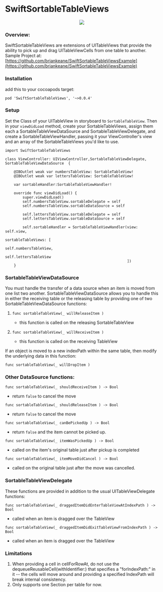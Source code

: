 # SwiftSortableTableViews

<p align="center">
	<img src="https://media.giphy.com/media/l378mOPG0tVskHjDq/giphy.gif" />
</p>

### Overview:
SwiftSortableTableViews are extensions of UITableViews that provide the ability to pick up and drag UITableViewCells from one table to another.  Sample Project at: [https://github.com/briankeane/SwiftSortableTableViewsExample](https://github.com/briankeane/SwiftSortableTableViewsExample)

### Installation
add this to your cocoapods target:
```
pod 'SwiftSortableTableViews', '~>0.0.4'
```

### Setup
Set the Class of your UITableView in storyboard to `SortableTableView`.  Then in your `viewDidLoad` method, create your SortableTableViews, assign them each a SortableTableViewDataSource and SortableTableViewDelegate, and create a SortableTableViewHandler, passing it your ViewController's view and an array of the SortableTableViews you'd like to use.

```
import SwiftSortableTableViews

class ViewController: UIViewController,SortableTableViewDelegate, SortableTableViewDataSource  {

    @IBOutlet weak var numbersTableView: SortableTableView!
    @IBOutlet weak var lettersTableView: SortableTableView!
    
    var sortableHandler:SortableTableViewHandler!
    
    override func viewDidLoad() {
        super.viewDidLoad()
        self.numbersTableView.sortableDelegate = self
        self.numbersTableView.sortableDataSource = self
        
        self.lettersTableView.sortableDelegate = self
        self.lettersTableView.sortableDataSource = self
        
        self.sortableHandler = SortableTableViewHandler(view: self.view,
                                                        sortableTableViews: [
                                                            self.numbersTableView,
                                                            self.lettersTableView
                                                        ])
    }
```

### SortableTableViewDataSource

You must handle the transfer of a data source when an item is moved from one list two another.  SortableTableViewDataSource allows you to handle this in either the receiving table or the releasing table by providing one of two SortableTableViewDataSource functions:

1. `func sortableTableView(_ willReleaseItem )`

	* this function is called on the releasing SortableTableView

2. `func sortableTableView(_ willReceiveItem )`
	* this function is called on the receiving TableView

If an object is moved to a new indexPath within the same table, then modify the underlying data in this function:

`func sortableTableView(_ willDropItem )`


### Other DataSource functions:

`func sortableTableView(_ shouldReceiveItem ) -> Bool`

*  return `false` to cancel the move

`func sortableTableView(_ shouldReleaseItem ) -> Bool`

* return `false` to cancel the move

`func sortableTableView(_ canBePickedUp ) -> Bool`

* return `false` and the item cannot be picked up.

`func sortableTableView(_ itemWasPickedUp ) -> Bool`

* called on the item's original table just after pickup is completed

`func sortableTableView(_ itemMoveDidCancel ) -> Bool`

* called on the original table just after the move was cancelled.


### SortableTableViewDelegate

These functions are provided in addition to the usual UITableViewDelegate functions:

`func sortableTableView(_ draggedItemDidEnterTableViewAtIndexPath ) -> Bool`

* called when an item is dragged over the TableView


`func sortableTableView(_ draggedItemDidExitTableViewFromIndexPath ) -> Bool`

* called when an item is dragged over the TableView

### Limitations
1. When providing a cell in cellForRowAt, do not use the dequeueReusableCell(withIdentifier:) that specifies a "forIndexPath:" in it -- the cells will move around and providing a specified IndexPath will break internal consistency.
2. Only supports one Section per table for now.
